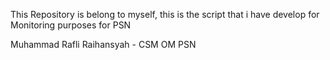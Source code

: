 This Repository is belong to myself, this is the script that i have develop for Monitoring purposes for PSN

Muhammad Rafli Raihansyah - CSM OM PSN
